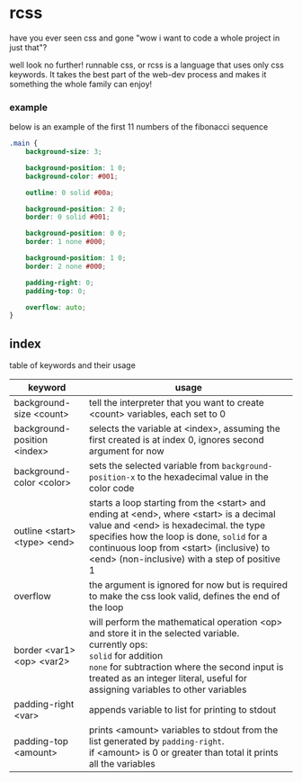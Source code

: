 # rcss

have you ever seen css and gone "wow i want to code a whole project in just that"?

well look no further! runnable css, or rcss is a language that uses only css keywords.
It takes the best part of the web-dev process and makes it something the whole family can enjoy!

### example

below is an example of the first 11 numbers of the fibonacci sequence

```css
.main {
	background-size: 3;

	background-position: 1 0;
	background-color: #001;

	outline: 0 solid #00a;

	background-position: 2 0;
	border: 0 solid #001;

	background-position: 0 0;
	border: 1 none #000;

	background-position: 1 0;
	border: 2 none #000;

	padding-right: 0;
	padding-top: 0;

	overflow: auto;
}
```

## index

table of keywords and their usage

| keyword | usage |
|---------|-------|
| background-size \<count\> | tell the interpreter that you want to create \<count\> variables, each set to 0 |
| background-position \<index\> | selects the variable at \<index\>, assuming the first created is at index 0, ignores second argument for now |
| background-color \<color\> | sets the selected variable from `background-position-x` to the hexadecimal value in the color code |
| outline \<start\> \<type\> \<end\> | starts a loop starting from the \<start\> and ending at \<end\>, where \<start\> is a decimal value and \<end\> is hexadecimal. the type specifies how the loop is done, `solid` for a continuous loop from \<start\> (inclusive) to \<end\> (non-inclusive) with a step of positive 1 |
| overflow | the argument is ignored for now but is required to make the css look valid, defines the end of the loop |
| border \<var1\> \<op\> \<var2\> | will perform the mathematical operation \<op\> and store it in the selected variable.<br>currently ops:<br>`solid` for addition<br>`none` for subtraction where the second input is treated as an integer literal, useful for assigning variables to other variables |
| padding-right \<var\> | appends variable to list for printing to stdout |
| padding-top \<amount\> | prints \<amount\> variables to stdout from the list generated by `padding-right`.<br>if \<amount\> is 0 or greater than total it prints all the variables |
